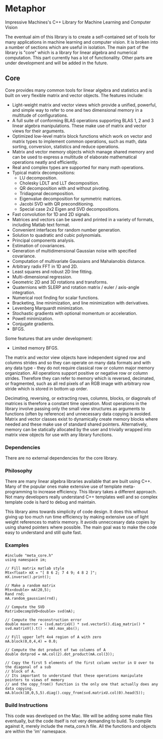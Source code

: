 # Metaphor
Impressive Machines's C++ Library for Machine Learning and Computer Vision

The eventual aim of this library is to create a self-contained set of tools for many applications in machine learning and computer vision. It is broken into a number of sections which are useful in isolation. The main part of the library is "core" which is a library for linear algebra and numerical computation. This part currently has a lot of functionality. Other parts are under development and will be added in the future.

## Core
Core provides many common tools for linear algebra and statistics and is built on very flexible matrix and vector objects. The features include:

* Light-weight matrix and vector views which provide a unified, powerful, and simple way to refer to one and two dimensional memory in a multitude of configurations.
* A full suite of conforming BLAS operations supporting BLAS 1, 2 and 3 linear algebra manipulations. These make use of matrix and vector views for their arguments.
* Optimized low-level matrix block functions which work on vector and matrix types to implement common operations, such as math, data sorting, conversion, statistics and reduce operations.
* Matrix and vector memory objects which manage shared memory and can be used to express a multitude of elaborate mathematical operations neatly and efficiently.
* Real and complex types are supported for many math operations.
* Typical matrix decompositions:
    * LU decomposition.
    * Cholesky LDLT and LLT decomposition.
    * QR decomposition with and without pivoting.
    * Tridiagonal decomposition.
    * Eigenvalue decomposition for symmetric matrices.
    * Jacobi SVD with QR preconditioning.
    * Special case 2x2 Eigen and SVD decompositions.
* Fast convolution for 1D and 2D signals.
* Matrices and vectors can be saved and printed in a variety of formats, including Matlab text format.
* Convenient interfaces for random number generation.
* Solution to quadratic and cubic polynomials.
* Principal components analysis.
* Estimation of covariances.
* Generation of multidimensional Gaussian noise with specified covariance.
* Computation of multivariate Gaussians and Mahalanobis distance.
* Arbitrary radix FFT in 1D and 2D.
* Least squares and robust 2D line fitting.
* Multi-dimensional regression.
* Geometric 2D and 3D rotations and transforms.
* Quaternions with SLERP and rotation matrix / euler / axis-angle integration.
* Numerical root finding for scalar functions.
* Bracketing, line minimization, and line minimization with derivatives.
* Levenberg Marquardt minimization.
* Stochastic gradients with optional momentum or acceleration.
* Powell minimization.
* Conjugate gradients.
* BFGS.

Some features that are under development:
* Limited memory BFGS.

The matrix and vector view objects have independent signed row and columns strides and so they can operate on many data formats and with any data type - they do not require classical row or column major memory organization. All operations support positive or negative row or column strides. Therefore they can refer to memory which is reversed, decimated, or fragmented, such as all red pixels of an RGB image with arbitrary row stride which is stored in bottom up order. 

Decimating, reversing, or extracting rows, columns, blocks, or diagonals of matrices is therefore a constant time operation. Most operations in the library involve passing only the small view structures as arguments to functions (often by reference) and unnecessary data copying is avoided. Matrix and vector classes exist to dynamically create memory blocks where needed and these make use of standard shared pointers. Alternatively, memory can be statically allocated by the user and trivially wrapped into matrix view objects for use with any library functions.

### Dependencies
There are no external dependencies for the core library.

### Philosophy
There are many linear algebra libraries available that are built using C++. Many of the popular ones make extensive use of template meta-programming to increase efficiency. This library takes a different approach. Not many developers really understand C++ templates well and so complex template code is hard to debug and maintain. 

This library aims towards simplicity of code design. It does this without giving up too much run time efficiency by making extensive use of light weight references to matrix memory. It avoids unneccesary data copies by using shared pointers where possible. The main goal was to make the code easy to understand and still quite fast.

### Examples
    #include "meta_core.h"
    using namespace im;
    
    // Fill matrix matlab style
    Mtx<float> mX = "[ 8 6 2; 7 4 9; 4 8 2 ]";
    mX.inverse().print();

    // Make a random matrix
    Mtx<double> mA(20,5);
    Rand rnd;
    mA.random_gaussian(rnd);

    // Compute the SVD
    MatrixDecompSVD<double> svd(mA);

    // Compute the reconstruction error
    double maxerror = (svd.matrixU() * svd.vectorS().diag_matrix() * svd.matrixV().t() - mA).max_abs();

    // Fill upper left 4x4 region of A with zero
    mA.block(0,0,4,4) = 0.0;

    // Compute the dot product of two columns of A
    double dotprod = mA.col(2).dot_product(mA.col(3));
    
    // Copy the first 5 elements of the first column vector in U over to the diagonal of a sub
    // block of A.
    // Its important to understand that these operations manipulate pointers to views of memory
    // and the copy_from() function is the only one that actually does any data copying.
    mA.block(10,0,5,5).diag().copy_from(svd.matrixU.col(0).head(5));

### Build Instructions
This code was developed on the Mac. We will be adding some make files eventually, but the code itself is not very demanding to build. To compile against it, merely include the meta_core.h file. All the functions and objects are within the 'im' namespace.

